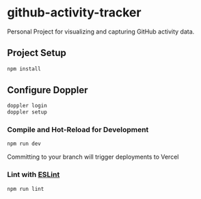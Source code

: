 # github-activity-tracker

Personal Project for visualizing and capturing GitHub activity data.

## Project Setup

```sh
npm install
```

## Configure Doppler

```sh
doppler login
doppler setup
```

### Compile and Hot-Reload for Development

```sh
npm run dev
```

Committing to your branch will trigger deployments to Vercel

### Lint with [ESLint](https://eslint.org/)

```sh
npm run lint
```
